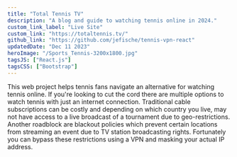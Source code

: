 ```yaml
---
title: "Total Tennis TV"
description: "A blog and guide to watching tennis online in 2024."
custom_link_label: "Live Site"
custom_link: "https://totaltennis.tv/"
github_link: "https://github.com/jefische/tennis-vpn-react"
updatedDate: "Dec 11 2023"
heroImage: "/Sports_Tennis-3200x1800.jpg"
tagsJS: ["React.js"]
tagsCSS: ["Bootstrap"]
---
```


This web project helps tennis fans navigate an alternative for watching tennis online.  If you're looking to cut the cord there are multiple options to watch tennis with just an internet connection. Traditional cable subscriptions can be costly and depending on which country you live, may not have access to a live broadcast of a tournament due to geo-restrictions. Another roadblock are blackout policies which prevent certain locations from streaming an event due to TV station broadcasting rights. Fortunately you can bypass these restrictions using a VPN and masking your actual IP address.